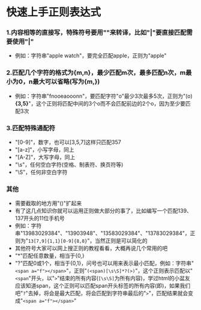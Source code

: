 # 快速上手正则表达式
### 1.内容相等的直接写，特殊符号要用"\"来转译，比如"|"要直接匹配需要使用"\|"

* 例如：字符串"apple watch"，要完全匹配apple，正则为"apple"

### 2.匹配几个字符的格式为{m,n}，最少匹配m次，最多匹配n次，m最小为0，n最大可以省略(写为{m,})

* 例如：字符串"fnooeaooonn"，要匹配字符"o"最少3次最多5次，正则为"(o)**{3,5}**"，这个正则将匹配中间的3个o而不会匹配前边的2个o，因为至少要匹配3次

### 3.匹配特殊通配符

* "[0-9]"，数字，也可以[3,5,7]这样只匹配357
* "[a-z]"，小写字母，同上
* "[A-Z]"，大写字母，同上
* "\s"，任何空白字符(空格、制表符、换页符等)
* "\S"，任何非空白字符

### 其他

* 需要截取的地方用"()"扩起来
* 有了这几点知识你就可以运用正则做大部分的事了，比如编写一个匹配139、137开头的11位手机号
* 例如：字符串"13983029384"、"13903948"、"13583029384"、"13783029384"，正则为"`13[7,9]{1,1}[0-9]{8,8}`"，当然正则是可以简化的
* 其他符号大家可以网上搜正则的教程看看，大概再说几个常用的吧
* "*"匹配任意数量，相当于{0,}
* "?"匹配0或1个，相当于{0,1}，问号也可以用来表示最小匹配，例如：字符串"`<span a="f"></span>`"，正则"`(<span)[\s\S]*?(>)`"，这个正则表示匹配以"`<span`"开头，以"`>`"结束的所有内容(`[\s\S]`为所有内容)，学过html的小盆友应该知道span，这个正则可以匹配span开头标签的所有内容(即<span a="f">)，如果我们吧"`?`"去掉，将会是最大匹配，将会匹配到字符串最后的"`>`"，匹配结果就会变成"`<span a="f"></span>`"
